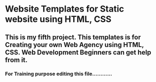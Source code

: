 # Website Templates for Static website  using HTML, CSS
## This is my fifth project. This templates is for Creating your own Web Agency using HTML, CSS. Web Development Beginners can get help from it.
### For Training purpose editing this file............